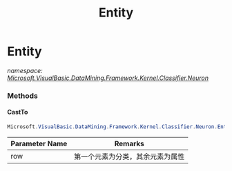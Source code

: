 ﻿---
title: Entity
---

# Entity
_namespace: [Microsoft.VisualBasic.DataMining.Framework.Kernel.Classifier.Neuron](N-Microsoft.VisualBasic.DataMining.Framework.Kernel.Classifier.Neuron.html)_



### Methods

#### CastTo
```csharp
Microsoft.VisualBasic.DataMining.Framework.Kernel.Classifier.Neuron.Entity.CastTo(Microsoft.VisualBasic.DocumentFormat.Csv.DocumentStream.RowObject)
```


|Parameter Name|Remarks|
|--------------|-------|
|row|第一个元素为分类，其余元素为属性|






